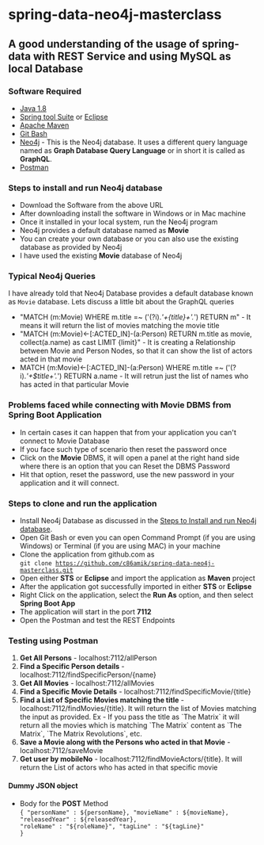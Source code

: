 # spring-data-neo4j-masterclass

## A good understanding of the usage of spring-data with REST Service and using MySQL as local Database

### Software Required
* [Java 1.8](https://www.oracle.com/in/java/technologies/javase/javase-jdk8-downloads.html)
* [Spring tool Suite](https://spring.io/tools) or [Eclipse](https://www.eclipse.org/downloads/packages/release/helios/sr1/eclipse-ide-java-developers)
* [Apache Maven](https://maven.apache.org/download.cgi)
* [Git Bash](https://gramfile.com/git-bash-download/)
* [Neo4j](https://neo4j.com/download/) - This is the Neo4j database. It uses a different query language named as <strong>Graph Database Query Language</strong> or in short it is called as <strong>GraphQL</strong>.
* [Postman](https://www.postman.com/downloads/)

### Steps to install and run Neo4j database
* Download the Software from the above URL
* After downloading install the software in Windows or in Mac machine
* Once it installed in your local system, run the Neo4j program
* Neo4j provides a default database named as <strong>Movie</strong>
* You can create your own database or you can also use the existing database as provided by Neo4j
* I have used the existing <strong>Movie</strong> database of Neo4j

### Typical Neo4j Queries
I have already told that Neo4j Database provides a default database known as `Movie` database. Lets discuss a little bit about the GraphQL queries
* "MATCH (m:Movie) WHERE m.title =~ ('(?i).*'+{title}+'.*') RETURN m" - It means it will return the list of  movies matching the movie title
* "MATCH (m:Movie)<-[:ACTED_IN]-(a:Person) RETURN m.title as movie, collect(a.name) as cast LIMIT {limit}" - It is creating a Relationship between Movie and Person Nodes, so that it can show the list of actors acted in that movie
* MATCH (m:Movie)<-[:ACTED_IN]-(a:Person) WHERE m.title =~ ('(?i).*'+$title+'.*') RETURN a.name - It will retrun just the list of names who has acted in that particular Movie

### Problems faced while connecting with Movie DBMS from Spring Boot Application
* In certain cases it can happen that from your application you can't connect to Movie Database
* If you face such type of scenario then reset the password once
* Click on the <strong>Movie</strong> DBMS, it will open a panel at the right hand side where there is an option that you can Reset the DBMS Password
* Hit that option, reset the password, use the new password in your application and it will connect.

### Steps to clone and run the application
* Install Neo4j Database as discussed in the [Steps to Install and run Neo4j database](https://github.com/c86amik/spring-data-neo4j-masterclass#steps-to-install-and-run-Neo4j-database).
* Open Git Bash or even you can open Command Prompt (if you are using Windows) or Terminal (if you are using MAC) in your machine
* Clone the application from github.com as   
<code>git clone https://github.com/c86amik/spring-data-neo4j-masterclass.git</code>
* Open either <strong>STS</strong> or <strong>Eclipse</strong> and import the application as <strong>Maven</strong> project
* After the application got successfully imported in either <strong>STS</strong> or <strong>Eclipse</strong>
* Right Click on the application, select the <strong>Run As</strong> option, and then select <strong>Spring Boot App</strong>
* The application will start in the port <strong>7112</strong>
* Open the Postman and test the REST Endpoints

### Testing using Postman
<ol>
<li><strong>Get All Persons</strong> - localhost:7112/allPerson</li>
<li><strong>Find a Specific Person details</strong> - localhost:7112/findSpecificPerson/{name}</li>
<li><strong>Get All Movies</strong> - localhost:7112/allMovies</li>
<li><strong>Find a Specific Movie Details</strong> - localhost:7112/findSpecificMovie/{title}</li>
<li><strong>Find a List of Specific Movies matching the title</strong> - localhost:7112/findMovies/{title}. It will return the list of Movies matching the input as provided. Ex - If you pass the title as `The Matrix` it will return all the movies which is matching `The Matrix` content as `The Matrix`, `The Matrix Revolutions`, etc.</li>
<li><strong>Save a Movie along with the Persons who acted in that Movie</strong> - localhost:7112/saveMovie</li>
<li><strong>Get user by mobileNo</strong> - localhost:7112/findMovieActors/{title}. It will return the List of actors who has acted in that specific movie</li>
</ol>

#### Dummy JSON object
* Body for the <strong>POST</strong> Method   
<code>{
	"personName" : ${personName},
	"movieName" : ${movieName},
	"releasedYear" : ${releasedYear},
	"roleName" : "${roleName}",
    "tagLine" : "${tagLine}"
}</code>

	